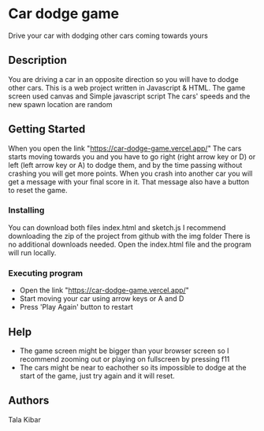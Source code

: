 # Car dodge game

Drive your car with dodging other cars coming towards yours

## Description

You are driving a car in an opposite direction so you will have to dodge other cars.
This is a web project written in Javascript & HTML.
The game screen used canvas and Simple javascript script
The cars' speeds and the new spawn location are random

## Getting Started
When you open the link "https://car-dodge-game.vercel.app/"
The cars starts moving towards you and you have to go right (right arrow key or D) or left (left arrow key or A) to dodge them,
and by the time passing without crashing you will get more points. When you crash into another car you will get a message with your final score in it.
That message also have a button to reset the game.

### Installing

You can download both files index.html and sketch.js
I recommend downloading the zip of the project from github with the img folder
There is no additional downloads needed.
Open the index.html file and the program will run locally.

### Executing program

* Open the link "https://car-dodge-game.vercel.app/"
* Start moving your car using arrow keys or A and D
* Press 'Play Again' button to restart

## Help

- The game screen might be bigger than your browser screen so I recommend zooming out or playing on fullscreen by pressing f11
- The cars might be near to eachother so its impossible to dodge at the start of the game,
just try again and it will reset.


## Authors
Tala Kibar
